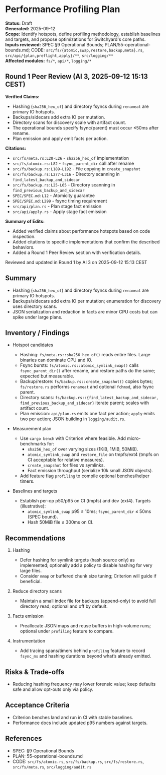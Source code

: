 # Performance Profiling Plan
**Status:** Draft  
**Generated:** 2025-09-12  
**Scope:** Identify hotspots, define profiling methodology, establish baselines and targets, and propose optimizations for Switchyard's core paths.  
**Inputs reviewed:** SPEC §9 Operational Bounds; PLAN/55-operational-bounds.md; CODE: `src/fs/{atomic,swap,restore,backup,meta}.rs`, `src/api/{plan,preflight,apply}/**`, `src/logging/**`  
**Affected modules:** `fs/*`, `api/*`, `logging/*`

## Round 1 Peer Review (AI 3, 2025-09-12 15:13 CEST)

**Verified Claims:**
- Hashing (`sha256_hex_of`) and directory fsyncs during `renameat` are primary IO hotspots.
- Backups/sidecars add extra IO per mutation.
- Directory scans for discovery scale with artifact count.
- The operational bounds specify fsync(parent) must occur ≤50ms after rename.
- Plan emission and apply emit facts per action.

**Citations:**
- `src/fs/meta.rs:L20-L26` - `sha256_hex_of` implementation
- `src/fs/atomic.rs:L82` - `fsync_parent_dir` call after rename
- `src/fs/backup.rs:L189-L192` - File copying in `create_snapshot`
- `src/fs/backup.rs:L277-L316` - Directory scanning in `find_latest_backup_and_sidecar`
- `src/fs/backup.rs:L25-L65` - Directory scanning in `find_previous_backup_and_sidecar`
- `SPEC/SPEC.md:L12` - Atomicity guarantee
- `SPEC/SPEC.md:L299` - fsync timing requirement
- `src/api/plan.rs` - Plan stage fact emission
- `src/api/apply.rs` - Apply stage fact emission

**Summary of Edits:**
- Added verified claims about performance hotspots based on code inspection.
- Added citations to specific implementations that confirm the described behaviors.
- Added a Round 1 Peer Review section with verification details.

Reviewed and updated in Round 1 by AI 3 on 2025-09-12 15:13 CEST

## Summary
- Hashing (`sha256_hex_of`) and directory fsyncs during `renameat` are primary IO hotspots.
- Backups/sidecars add extra IO per mutation; enumeration for discovery uses directory scans.
- JSON serialization and redaction in facts are minor CPU costs but can spike under large plans.

## Inventory / Findings
- Hotspot candidates
  - Hashing: `fs/meta.rs::sha256_hex_of()` reads entire files. Large binaries can dominate CPU and IO.
  - Fsync bursts: `fs/atomic.rs::atomic_symlink_swap()` calls `fsync_parent_dir()` after rename, and restore paths do the same; expected but measurable.
  - Backup/restore: `fs/backup.rs::create_snapshot()` copies bytes; `fs/restore.rs` performs `renameat` and optional `fchmod`, also fsync parent.
  - Directory scans: `fs/backup.rs::{find_latest_backup_and_sidecar, find_previous_backup_and_sidecar}` iterate parent; scales with artifact count.
  - Plan emission: `api/plan.rs` emits one fact per action; `apply` emits two per action; JSON building in `logging/audit.rs`.

- Measurement plan
  - Use `cargo bench` with Criterion where feasible. Add micro-benchmarks for:
    - `sha256_hex_of` over varying sizes (1KiB, 1MiB, 50MiB).
    - `atomic_symlink_swap` and `restore_file` on tmpfs/ext4 (tmpfs on CI acceptable for relative measures).
    - `create_snapshot` for files vs symlinks.
    - Fact emission throughput (serialize 10k small JSON objects).
  - Add feature flag `profiling` to compile optional benches/helper timers.

- Baselines and targets
  - Establish per-op p50/p95 on CI (tmpfs) and dev (ext4). Targets (illustrative):
    - `atomic_symlink_swap` p95 ≤ 10ms; `fsync_parent_dir` ≤ 50ms (SPEC bound).
    - Hash 50MiB file ≤ 300ms on CI.

## Recommendations
1. Hashing
   - Defer hashing for symlink targets (hash source only) as implemented; optionally add a policy to disable hashing for very large files.
   - Consider `mmap` or buffered chunk size tuning; Criterion will guide if beneficial.

2. Reduce directory scans
   - Maintain a small index file for backups (append-only) to avoid full directory read; optional and off by default.

3. Facts emission
   - Preallocate JSON maps and reuse buffers in high-volume runs; optional under `profiling` feature to compare.

4. Instrumentation
   - Add tracing spans/timers behind `profiling` feature to record `fsync_ms` and hashing durations beyond what’s already emitted.

## Risks & Trade-offs
- Reducing hashing frequency may lower forensic value; keep defaults safe and allow opt-outs only via policy.

## Acceptance Criteria
- Criterion benches land and run in CI with stable baselines.
- Performance docs include updated p95 numbers against targets.

## References
- SPEC: §9 Operational Bounds
- PLAN: 55-operational-bounds.md
- CODE: `src/fs/atomic.rs`, `src/fs/backup.rs`, `src/fs/restore.rs`, `src/fs/meta.rs`, `src/logging/audit.rs`
